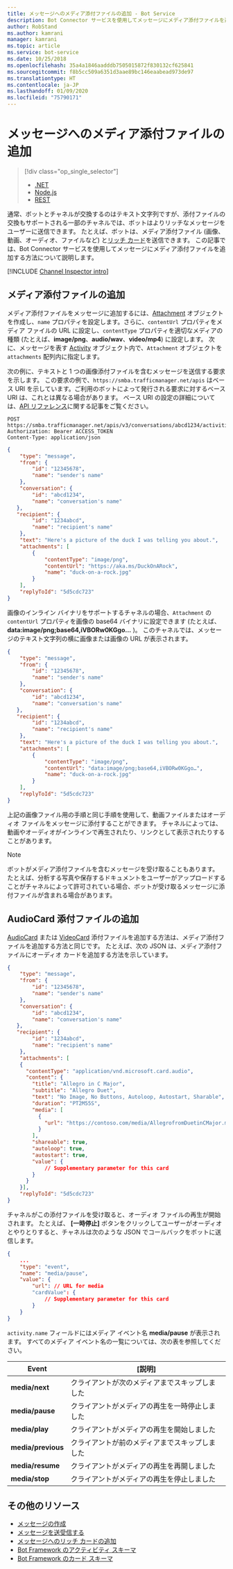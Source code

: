 ```yaml
---
title: メッセージへのメディア添付ファイルの追加 - Bot Service
description: Bot Connector サービスを使用してメッセージにメディア添付ファイルを追加する方法について説明します。
author: RobStand
ms.author: kamrani
manager: kamrani
ms.topic: article
ms.service: bot-service
ms.date: 10/25/2018
ms.openlocfilehash: 35a4a1846aadddb7505015872f830132cf625841
ms.sourcegitcommit: f8b5cc509a6351d3aae89bc146eaabead973de97
ms.translationtype: HT
ms.contentlocale: ja-JP
ms.lasthandoff: 01/09/2020
ms.locfileid: "75790171"
---
```

# <a name="add-media-attachments-to-messages"></a>メッセージへのメディア添付ファイルの追加
> [!div class="op_single_selector"]
> - [.NET](../dotnet/bot-builder-dotnet-add-media-attachments.md)
> - [Node.js](../nodejs/bot-builder-nodejs-send-receive-attachments.md)
> - [REST](../rest-api/bot-framework-rest-connector-add-media-attachments.md)

通常、ボットとチャネルが交換するのはテキスト文字列ですが、添付ファイルの交換もサポートされる一部のチャネルでは、ボットはよりリッチなメッセージをユーザーに送信できます。 たとえば、ボットは、メディア添付ファイル (画像、動画、オーディオ、ファイルなど) と[リッチ カード](bot-framework-rest-connector-add-rich-cards.md)を送信できます。 この記事では、Bot Connector サービスを使用してメッセージにメディア添付ファイルを追加する方法について説明します。

[!INCLUDE [Channel Inspector intro](~/includes/snippet-channel-inspector.md)]

## <a name="add-a-media-attachment"></a>メディア添付ファイルの追加  

メディア添付ファイルをメッセージに追加するには、[Attachment][] オブジェクトを作成し、`name` プロパティを設定します。さらに、`contentUrl` プロパティをメディア ファイルの URL に設定し、`contentType` プロパティを適切なメディアの種類 (たとえば、**image/png**、**audio/wav**、**video/mp4**) に設定します。 次に、メッセージを表す [Activity][] オブジェクト内で、`Attachment` オブジェクトを `attachments` 配列内に指定します。

次の例に、テキストと 1 つの画像添付ファイルを含むメッセージを送信する要求を示します。 この要求の例で、`https://smba.trafficmanager.net/apis` はベース URI を示しています。ご利用のボットによって発行される要求に対するベース URI は、これとは異なる場合があります。 ベース URI の設定の詳細については、[API リファレンス](bot-framework-rest-connector-api-reference.md#base-uri)に関する記事をご覧ください。

```http
POST https://smba.trafficmanager.net/apis/v3/conversations/abcd1234/activities/5d5cdc723
Authorization: Bearer ACCESS_TOKEN
Content-Type: application/json
```

```json
{
    "type": "message",
    "from": {
        "id": "12345678",
        "name": "sender's name"
    },
    "conversation": {
        "id": "abcd1234",
        "name": "conversation's name"
   },
   "recipient": {
        "id": "1234abcd",
        "name": "recipient's name"
    },
    "text": "Here's a picture of the duck I was telling you about.",
    "attachments": [
        {
            "contentType": "image/png",
            "contentUrl": "https://aka.ms/DuckOnARock",
            "name": "duck-on-a-rock.jpg"
        }
    ],
    "replyToId": "5d5cdc723"
}
```

画像のインライン バイナリをサポートするチャネルの場合、`Attachment` の `contentUrl` プロパティを画像の base64 バイナリに設定できます (たとえば、**data:image/png;base64,iVBORw0KGgo...** )。 このチャネルでは、メッセージのテキスト文字列の横に画像または画像の URL が表示されます。

```json
{
    "type": "message",
    "from": {
        "id": "12345678",
        "name": "sender's name"
    },
    "conversation": {
        "id": "abcd1234",
        "name": "conversation's name"
   },
   "recipient": {
        "id": "1234abcd",
        "name": "recipient's name"
    },
    "text": "Here's a picture of the duck I was telling you about.",
    "attachments": [
        {
            "contentType": "image/png",
            "contentUrl": "data:image/png;base64,iVBORw0KGgo…",
            "name": "duck-on-a-rock.jpg"
        }
    ],
    "replyToId": "5d5cdc723"
}
```

上記の画像ファイル用の手順と同じ手順を使用して、動画ファイルまたはオーディオ ファイルをメッセージに添付することができます。 チャネルによっては、動画やオーディオがインラインで再生されたり、リンクとして表示されたりすることがあります。

> [!NOTE] 
> ボットがメディア添付ファイルを含むメッセージを受け取ることもあります。
> たとえば、分析する写真や保存するドキュメントをユーザーがアップロードすることがチャネルによって許可されている場合、ボットが受け取るメッセージに添付ファイルが含まれる場合があります。

## <a name="add-an-audiocard-attachment"></a>AudioCard 添付ファイルの追加

[AudioCard][] または [VideoCard][] 添付ファイルを追加する方法は、メディア添付ファイルを追加する方法と同じです。 たとえば、次の JSON は、メディア添付ファイルにオーディオ カードを追加する方法を示しています。

```json
{
    "type": "message",
    "from": {
        "id": "12345678",
        "name": "sender's name"
    },
    "conversation": {
        "id": "abcd1234",
        "name": "conversation's name"
   },
   "recipient": {
        "id": "1234abcd",
        "name": "recipient's name"
    },
    "attachments": [
    {
      "contentType": "application/vnd.microsoft.card.audio",
      "content": {
        "title": "Allegro in C Major",
        "subtitle": "Allegro Duet",
        "text": "No Image, No Buttons, Autoloop, Autostart, Sharable",
        "duration": "PT2M55S",
        "media": [
          {
            "url": "https://contoso.com/media/AllegrofromDuetinCMajor.mp3"
          }
        ],
        "shareable": true,
        "autoloop": true,
        "autostart": true,
        "value": {
            // Supplementary parameter for this card
        }
      }
    }],
    "replyToId": "5d5cdc723"
}
```

チャネルがこの添付ファイルを受け取ると、オーディオ ファイルの再生が開始されます。 たとえば、 **[一時停止]** ボタンをクリックしてユーザーがオーディオとやりとりすると、チャネルは次のような JSON でコールバックをボットに送信します。

```json
{
    ...
    "type": "event",
    "name": "media/pause",
    "value": {
        "url": // URL for media
        "cardValue": {
            // Supplementary parameter for this card
        }
    }
}
```

`activity.name` フィールドにはメディア イベント名 **media/pause** が表示されます。 すべてのメディア イベント名の一覧については、次の表を参照してください。

| Event | [説明] |
| ---- | ---- |
| **media/next** | クライアントが次のメディアまでスキップしました |
| **media/pause** | クライアントがメディアの再生を一時停止しました |
| **media/play** | クライアントがメディアの再生を開始しました |
| **media/previous** | クライアントが前のメディアまでスキップしました |
| **media/resume** | クライアントがメディアの再生を再開しました |
| **media/stop** | クライアントがメディアの再生を停止しました |

## <a name="additional-resources"></a>その他のリソース

- [メッセージの作成](bot-framework-rest-connector-create-messages.md)
- [メッセージを送受信する](bot-framework-rest-connector-send-and-receive-messages.md)
- [メッセージへのリッチ カードの追加](bot-framework-rest-connector-add-rich-cards.md)
- [Bot Framework のアクティビティ スキーマ](https://aka.ms/botSpecs-activitySchema)
- [Bot Framework のカード スキーマ](https://aka.ms/botSpecs-cardSchema)

[Activity]: bot-framework-rest-connector-api-reference.md#activity-object
[Attachment]: bot-framework-rest-connector-api-reference.md#attachment-object
[AudioCard]: bot-framework-rest-connector-api-reference.md#audiocard-object
[VideoCard]: bot-framework-rest-connector-api-reference.md#videocard-object
